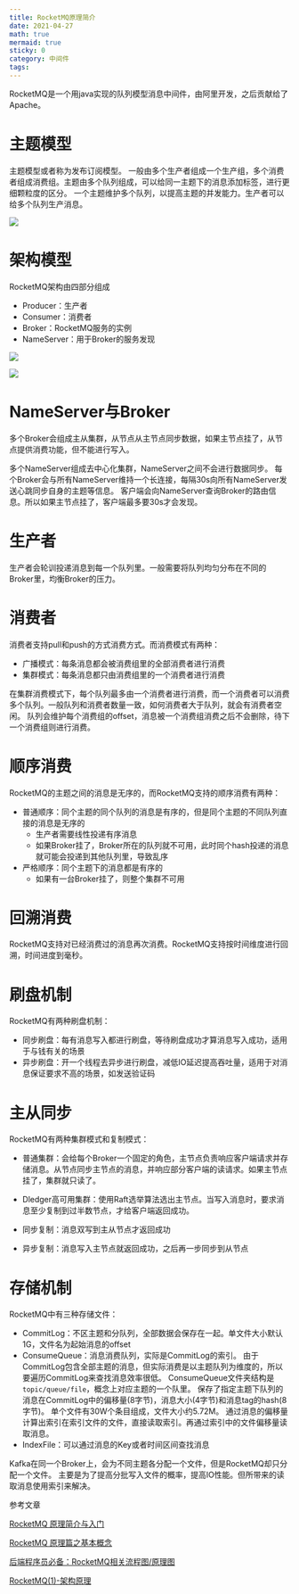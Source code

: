 ```yaml
---
title: RocketMQ原理简介
date: 2021-04-27
math: true
mermaid: true
sticky: 0
category: 中间件
tags:
---
```


RocketMQ是一个用java实现的队列模型消息中间件，由阿里开发，之后贡献给了Apache。

# 主题模型
主题模型或者称为发布订阅模型。
一般由多个生产者组成一个生产组，多个消费者组成消费组。主题由多个队列组成，可以给同一主题下的消息添加标签，进行更细颗粒度的区分。
一个主题维护多个队列，以提高主题的并发能力。生产者可以给多个队列生产消息。

![](https://filebed.cellargalaxy.workers.dev/blog/code/20210427/cdn.jsdelivr.net-gh-piterjia-piterjia.github.io-images-posts-rocketmq-rocketmq-3.jpg.JPEG)

# 架构模型
RocketMQ架构由四部分组成

+ Producer：生产者
+ Consumer：消费者
+ Broker：RocketMQ服务的实例
+ NameServer：用于Broker的服务发现

![](https://filebed.cellargalaxy.workers.dev/blog/code/20210427/img2018.cnblogs.com-blog-1090617-201906-1090617-20190626173042073-147043337.jpg.JPEG)

![](https://filebed.cellargalaxy.workers.dev/blog/code/20210427/cdn.jsdelivr.net-gh-piterjia-piterjia.github.io-images-posts-rocketmq-rocketmq-9.jpg.JPEG)

# NameServer与Broker

多个Broker会组成主从集群，从节点从主节点同步数据，如果主节点挂了，从节点提供消费功能，但不能进行写入。

多个NameServer组成去中心化集群，NameServer之间不会进行数据同步。
每个Broker会与所有NameServer维持一个长连接，每隔30s向所有NameServer发送心跳同步自身的主题等信息。
客户端会向NameServer查询Broker的路由信息。所以如果主节点挂了，客户端最多要30s才会发现。

# 生产者

生产者会轮训投递消息到每一个队列里。一般需要将队列均匀分布在不同的Broker里，均衡Broker的压力。

# 消费者
消费者支持pull和push的方式消费方式。而消费模式有两种：

+ 广播模式：每条消息都会被消费组里的全部消费者进行消费
+ 集群模式：每条消息都只由消费组里的一个消费者进行消费

在集群消费模式下，每个队列最多由一个消费者进行消费，而一个消费者可以消费多个队列。一般队列和消费者数量一致，如何消费者大于队列，就会有消费者空闲。
队列会维护每个消费组的offset，消息被一个消费组消费之后不会删除，待下一个消费组则进行消费。

# 顺序消费
RocketMQ的主题之间的消息是无序的，而RocketMQ支持的顺序消费有两种：

+ 普通顺序：同个主题的同个队列的消息是有序的，但是同个主题的不同队列直接的消息是无序的
  - 生产者需要线性投递有序消息
  - 如果Broker挂了，Broker所在的队列就不可用，此时同个hash投递的消息就可能会投递到其他队列里，导致乱序
+ 严格顺序：同个主题下的消息都是有序的
  - 如果有一台Broker挂了，则整个集群不可用 

# 回溯消费
RocketMQ支持对已经消费过的消息再次消费。RocketMQ支持按时间维度进行回溯，时间进度到毫秒。

# 刷盘机制
RocketMQ有两种刷盘机制：

+ 同步刷盘：每有消息写入都进行刷盘，等待刷盘成功才算消息写入成功，适用于与钱有关的场景
+ 异步刷盘：开一个线程去异步进行刷盘，减低IO延迟提高吞吐量，适用于对消息保证要求不高的场景，如发送验证码

# 主从同步
RocketMQ有两种集群模式和复制模式：

+ 普通集群：会给每个Broker一个固定的角色，主节点负责响应客户端请求并存储消息。从节点同步主节点的消息，并响应部分客户端的读请求。如果主节点挂了，集群就只读了。
+ Dledger高可用集群：使用Raft选举算法选出主节点。当写入消息时，要求消息至少复制到过半数节点，才给客户端返回成功。

+ 同步复制：消息双写到主从节点才返回成功
+ 异步复制：消息写入主节点就返回成功，之后再一步同步到从节点

# 存储机制
RocketMQ中有三种存储文件：

+ CommitLog：不区主题和分队列，全部数据会保存在一起。单文件大小默认1G，文件名为起始消息的offset
+ ConsumeQueue：消息消费队列，实际是CommitLog的索引。
  由于CommitLog包含全部主题的消息，但实际消费是以主题队列为维度的，所以要遍历CommitLog来查找消息效率很低。
  ConsumeQueue文件夹结构是`topic/queue/file`，概念上对应主题的一个队里。
  保存了指定主题下队列的消息在CommitLog中的偏移量(8字节)，消息大小(4字节)和消息tag的hash(8字节)。
  单个文件有30W个条目组成，文件大小约5.72M。
  通过消息的偏移量计算出索引在索引文件的文件，直接读取索引。再通过索引中的文件偏移量读取消息。
+ IndexFile：可以通过消息的Key或者时间区间查找消息

Kafka在同一个Broker上，会为不同主题各分配一个文件，但是RocketMQ却只分配一个文件。
主要是为了提高分批写入文件的概率，提高IO性能。但所带来的读取消息使用索引来解决。

参考文章

[RocketMQ 原理简介与入门](https://piterjia.github.io/2020/03/23/rocketmq-introduce/)

[RocketMQ 原理篇之基本概念](https://yunho.io/rocketmq/11.html)

[后端程序员必备：RocketMQ相关流程图/原理图](https://www.javazhiyin.com/44018.html)

[RocketMQ(1)-架构原理](https://www.cnblogs.com/qdhxhz/p/11094624.html)